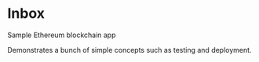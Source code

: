 # Inbox
Sample Ethereum blockchain app

Demonstrates a bunch of simple concepts such as testing and deployment.
